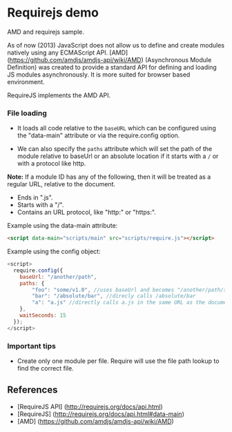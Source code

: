 Requirejs demo
==============

AMD and requirejs sample.

As of now (2013) JavaScript does not allow us to define and create modules natively using any ECMAScript API.
[AMD] (https://github.com/amdjs/amdjs-api/wiki/AMD) (Asynchronous Module Definition) was created to provide a standard API 
for defining and loading JS modules asynchronously. It is more suited for browser based environment.

RequireJS implements the AMD API.

### File loading

* It loads all code relative to the ```baseURL``` which can be configured using the "data-main" attribute or via the require.config option.

* We can also specify the ```paths``` attribute which will set the path of the module relative to baseUrl or an absolute location if it starts with a ```/``` or with a protocol like http.

__Note:__ If a module ID has any of the following, then it will be treated as a regular URL, relative to the document.

* Ends in ".js".
* Starts with a "/".
* Contains an URL protocol, like "http:" or "https:".


Example using the data-main attribute:

```html
<script data-main="scripts/main" src="scripts/require.js"></script>
```

Example using the config object:

```js
<script>
  require.config({
    baseUrl: "/another/path",
    paths: {
        "foo": "some/v1.0", //uses baseUrl and becomes "/another/path/some/v1.0"
        "bar": "/absolute/bar", //direcly calls /absolute/bar
        "a": "a.js" //directly calls a.js in the same URL as the document
    },
    waitSeconds: 15
  });
</script>
```
### Important tips

* Create only one module per file. Require will use the file path lookup to find the correct file.


## References

* [RequireJS API] (http://requirejs.org/docs/api.html)
* [RequireJS] (http://requirejs.org/docs/api.html#data-main)
* [AMD] (https://github.com/amdjs/amdjs-api/wiki/AMD)
